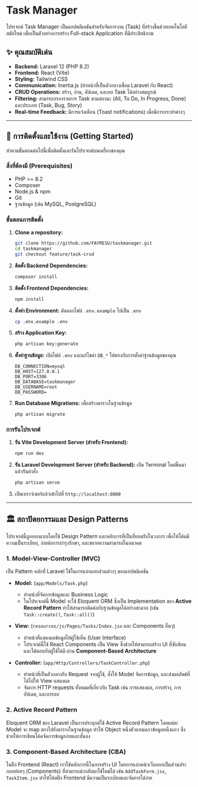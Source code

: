 # Task Manager

โปรเจกต์ Task Manager เป็นแอปพลิเคชันสำหรับจัดการงาน (Task) ที่สร้างขึ้นด้วยเทคโนโลยีสมัยใหม่ เพื่อเป็นตัวอย่างการสร้าง Full-stack Application ที่มีประสิทธิภาพ

## ✨ คุณสมบัติเด่น

-   **Backend:** Laravel 12 (PHP 8.2)
-   **Frontend:** React (Vite)
-   **Styling:** Tailwind CSS
-   **Communication:** Inertia.js (ทำหน้าที่เป็นตัวกลางเชื่อม Laravel กับ React)
-   **CRUD Operations:** สร้าง, อ่าน, อัปเดต, และลบ Task ได้อย่างสมบูรณ์
-   **Filtering:** สามารถกรองรายการ Task ตามสถานะ (All, To Do, In Progress, Done) และประเภท (Task, Bug, Story)
-   **Real-time Feedback:** มีการแจ้งเตือน (Toast notifications) เมื่อมีการกระทำต่างๆ

---

## 🚀 การติดตั้งและใช้งาน (Getting Started)

ทำตามขั้นตอนต่อไปนี้เพื่อติดตั้งและรันโปรเจกต์บนเครื่องของคุณ

### สิ่งที่ต้องมี (Prerequisites)

-   PHP >= 8.2
-   Composer
-   Node.js & npm
-   Git
-   ฐานข้อมูล (เช่น MySQL, PostgreSQL)

### ขั้นตอนการติดตั้ง

1.  **Clone a repository:**

    ```bash
    git clone https://github.com/FAYRESU/taskmanager.git
    cd taskmanager
    git checkout feature/task-crud
    ```

2.  **ติดตั้ง Backend Dependencies:**

    ```bash
    composer install
    ```

3.  **ติดตั้ง Frontend Dependencies:**

    ```bash
    npm install
    ```

4.  **ตั้งค่า Environment:**
    คัดลอกไฟล์ `.env.example` ไปเป็น `.env`

    ```bash
    cp .env.example .env
    ```

5.  **สร้าง Application Key:**

    ```bash
    php artisan key:generate
    ```

6.  **ตั้งค่าฐานข้อมูล:**
    เปิดไฟล์ `.env` และแก้ไขค่า `DB_*` ให้ตรงกับการตั้งค่าฐานข้อมูลของคุณ

    ```
    DB_CONNECTION=mysql
    DB_HOST=127.0.0.1
    DB_PORT=3306
    DB_DATABASE=taskmanager
    DB_USERNAME=root
    DB_PASSWORD=
    ```

7.  **Run Database Migrations:**
    เพื่อสร้างตารางในฐานข้อมูล
    ```bash
    php artisan migrate
    ```

### การรันโปรเจกต์

1.  **รัน Vite Development Server (สำหรับ Frontend):**

    ```bash
    npm run dev
    ```

2.  **รัน Laravel Development Server (สำหรับ Backend):**
    เปิด Terminal ใหม่ขึ้นมา แล้วรันคำสั่ง

    ```bash
    php artisan serve
    ```

3.  เปิดเบราว์เซอร์แล้วเข้าไปที่ `http://localhost:8000`

---

## 🏛️ สถาปัตยกรรมและ Design Patterns

โปรเจกต์นี้ถูกออกแบบโดยใช้ Design Pattern และหลักการที่เป็นที่ยอมรับในวงการ เพื่อให้โค้ดมีความเป็นระเบียบ, ง่ายต่อการบำรุงรักษา, และขยายความสามารถในอนาคต

### 1. Model-View-Controller (MVC)

เป็น Pattern หลักที่ Laravel ใช้ในการแบ่งแยกส่วนต่างๆ ของแอปพลิเคชัน

-   **Model:** (`app/Models/Task.php`)

    -   ทำหน้าที่จัดการข้อมูลและ Business Logic
    -   ในโปรเจกต์นี้ Model จะใช้ Eloquent ORM ซึ่งเป็น Implementation ของ **Active Record Pattern** ทำให้สามารถติดต่อกับฐานข้อมูลได้อย่างสะดวก (เช่น `Task::create()`, `Task::all()`)

-   **View:** (`resources/js/Pages/Tasks/Index.jsx` และ Components อื่นๆ)

    -   ทำหน้าที่แสดงผลข้อมูลให้ผู้ใช้เห็น (User Interface)
    -   โปรเจกต์นี้ใช้ React Components เป็น View ซึ่งช่วยให้สามารถสร้าง UI ที่ซับซ้อนและโต้ตอบกับผู้ใช้ได้ดี ผ่าน **Component-Based Architecture**

-   **Controller:** (`app/Http/Controllers/TaskController.php`)
    -   ทำหน้าที่เป็นตัวกลางรับ Request จากผู้ใช้, สั่งให้ Model จัดการข้อมูล, และส่งผลลัพธ์ที่ได้ไปให้ View แสดงผล
    -   จัดการ HTTP requests ทั้งหมดที่เกี่ยวกับ Task เช่น การแสดงผล, การสร้าง, การอัปเดต, และการลบ

### 2. Active Record Pattern

Eloquent ORM ของ Laravel เป็นการประยุกต์ใช้ Active Record Pattern โดยแต่ละ Model จะ map ตรงไปยังตารางในฐานข้อมูล ทำให้ Object หนึ่งตัวแทนแถวข้อมูลหนึ่งแถว ซึ่งช่วยให้การเขียนโค้ดจัดการข้อมูลง่ายและสั้นลง

### 3. Component-Based Architecture (CBA)

ในฝั่ง Frontend (React) เราใช้หลักการนี้ในการสร้าง UI โดยการแบ่งหน้าเว็บออกเป็นส่วนประกอบย่อยๆ (Components) ที่สามารถนำกลับมาใช้ใหม่ได้ เช่น `AddTaskForm.jsx`, `TaskItem.jsx` ทำให้โค้ดฝั่ง Frontend มีความเป็นระเบียบและจัดการได้ง่าย
